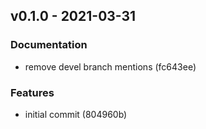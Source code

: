 
<a name="v0.1.0"></a>
## v0.1.0 - 2021-03-31
### Documentation
- remove devel branch mentions (fc643ee)

### Features
- initial commit (804960b)



